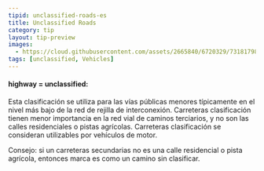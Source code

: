 ```yaml
---
tipid: unclassified-roads-es
title: Unclassified Roads
category: tip
layout: tip-preview
images:
  - https://cloud.githubusercontent.com/assets/2665840/6720329/73181798-cd98-11e4-9e61-fe83df928ed4.jpg
tags: [unclassified, Vehicles]
---
```


<h4>highway = unclassified:</h4>

<p>Esta clasificación se utiliza para las vías públicas menores típicamente en el nivel más bajo de la red de rejilla de interconexión. Carreteras clasificación tienen menor importancia en la red vial de caminos terciarios, y no son las calles residenciales o pistas agrícolas. Carreteras clasificación se consideran utilizables por vehículos de motor.</p> 

<p>Consejo: si un carreteras secundarias no es una calle residencial o pista agrícola, entonces marca es como un camino sin clasificar.<p>


